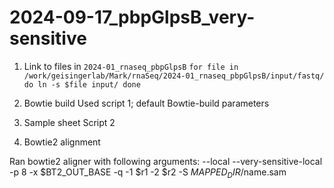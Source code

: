 # 2024-09-17_pbpGlpsB_very-sensitive

1. Link to files in `2024-01_rnaseq_pbpGlpsB`
`for file in /work/geisingerlab/Mark/rnaSeq/2024-01_rnaseq_pbpGlpsB/input/fastq/
do
ln -s $file input/
done`

2. Bowtie build
Used script 1; default Bowtie-build parameters

3. Sample sheet
Script 2

4. Bowtie2 alignment

Ran bowtie2 aligner with following arguments:
--local
--very-sensitive-local
-p 8 
-x $BT2_OUT_BASE 
-q 
-1 $r1 
-2 $r2 
-S $MAPPED_DIR/$name.sam
